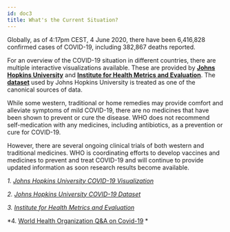 ```yaml
---
id: doc3
title: What's the Current Situation?
---
```


Globally, as of 4:17pm CEST, 4 June 2020, there have been 6,416,828 confirmed cases of COVID-19, including 382,867 deaths reported.

For an overview of the COVID-19 situation in different countries, there are multiple interactive visualizations available. These are provided by [**Johns Hopkins University**](https://coronavirus.jhu.edu/map.html) and [**Institute for Health Metrics and Evaluation**](https://healthmap.org/covid-19/). The [**dataset**](https://github.com/CSSEGISandData/COVID-19) used by Johns Hopkins University is treated as one of the canonical sources of data. 

While some western, traditional or home remedies may provide comfort and alleviate symptoms of mild COVID-19, there are no medicines that have been shown to prevent or cure the disease. WHO does not recommend self-medication with any medicines, including antibiotics, as a prevention or cure for COVID-19. 

However, there are several ongoing clinical trials of both western and traditional medicines. WHO is coordinating efforts to develop vaccines and medicines to prevent and treat COVID-19 and will continue to provide updated information as soon research results become available.

*1. [Johns Hopkins University COVID-19 Visualization](https://coronavirus.jhu.edu/map.html)*

*2. [Johns Hopkins University COVID-19 Dataset](https://github.com/CSSEGISandData/COVID-19)*

*3. [Institute for Health Metrics and Evaluation](https://healthmap.org/covid-19/)*

*4. [World Health Organization Q&A on Covid-19](https://www.who.int/emergencies/diseases/novel-coronavirus-2019/question-and-answers-hub/q-a-detail/q-a-coronaviruses#:~:text=symptoms) *